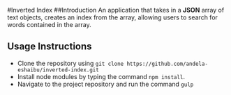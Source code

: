 #Inverted Index
##Introduction
An application that takes in a __JSON__ array of text objects, creates an 
index from the array, allowing users to search for words contained in the array.
## Usage Instructions 
* Clone the repository using `git clone https://github.com/andela-eshaibu/inverted-index.git`
* Install node modules by typing the command `npm install`.
* Navigate to the project repository and run the command `gulp`